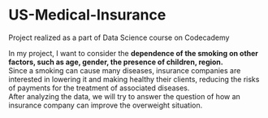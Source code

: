 # US-Medical-Insurance
Project realized as a part of Data Science course on Codecademy

In my project, I want to consider the **dependence of the smoking on other factors, such as age, gender, the presence of children, region.** <br> Since a smoking can cause many diseases, insurance companies are interested in lowering it and making healthy their clients, reducing the risks of payments for the treatment of associated diseases. <br> After analyzing the data, we will try to answer the question of how an insurance company can improve the overweight situation.

